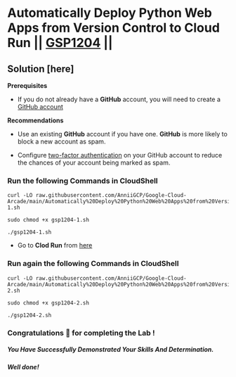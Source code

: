 # Automatically Deploy Python Web Apps from Version Control to Cloud Run || [GSP1204](https://www.cloudskillsboost.google/focuses/80415?parent=catalog) ||

## Solution [here] 

**Prerequisites**

* If you do not already have a **GitHub** account, you will need to create a [GitHub account](https://github.com/signup)

**Recommendations**

* Use an existing **GitHub** account if you have one. **GitHub** is more likely to block a new account as spam.

* Configure [two-factor authentication](https://docs.github.com/en/authentication/securing-your-account-with-two-factor-authentication-2fa/configuring-two-factor-authentication) on your GitHub account to reduce the chances of your account being marked as spam.

### Run the following Commands in CloudShell

```
curl -LO raw.githubusercontent.com/AnniiGCP/Google-Cloud-Arcade/main/Automatically%20Deploy%20Python%20Web%20Apps%20from%20Version%20Control%20to%20Cloud%20Run/gsp1204-1.sh

sudo chmod +x gsp1204-1.sh

./gsp1204-1.sh
```

* Go to **Clod Run** from [here](https://console.cloud.google.com/run)

### Run again the following Commands in CloudShell

```
curl -LO raw.githubusercontent.com/AnniiGCP/Google-Cloud-Arcade/main/Automatically%20Deploy%20Python%20Web%20Apps%20from%20Version%20Control%20to%20Cloud%20Run/gsp1204-2.sh

sudo chmod +x gsp1204-2.sh

./gsp1204-2.sh
```

### Congratulations 🎉 for completing the Lab !

##### *You Have Successfully Demonstrated Your Skills And Determination.*

#### *Well done!*

 

 
